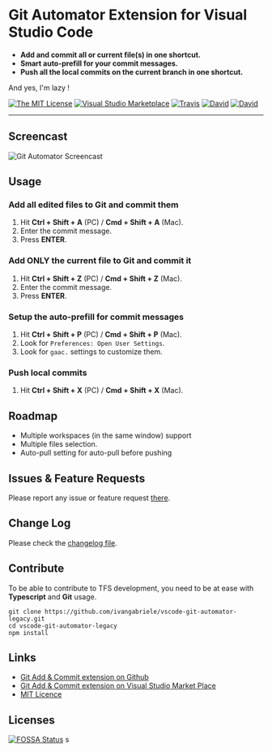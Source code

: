 # Git Automator Extension for Visual Studio Code

- **Add and commit all or current file(s) in one shortcut.**
- **Smart auto-prefill for your commit messages.**
- **Push all the local commits on the current branch in one shortcut.**

And yes, I'm lazy !

[![The MIT License](https://img.shields.io/badge/license-MIT-orange.svg?style=flat-square)](http://opensource.org/licenses/MIT)
[![Visual Studio Marketplace](https://vsmarketplacebadge.apphb.com/installs-short/ivangabriele.vscode-git-add-and-commit.svg?style=flat-square)](https://marketplace.visualstudio.com/items?itemName=ivangabriele.vscode-git-add-and-commit)
[![Travis](https://img.shields.io/travis/ivangabriele/vscode-git-automator-legacy.svg?style=flat-square)](https://travis-ci.org/ivangabriele/vscode-git-automator-legacy)
[![David](https://img.shields.io/david/ivangabriele/vscode-git-automator-legacy.svg?style=flat-square)](https://david-dm.org/ivangabriele/vscode-git-automator-legacy?type=dev)
[![David](https://img.shields.io/david/dev/ivangabriele/vscode-git-automator-legacy.svg?style=flat-square)](https://david-dm.org/ivangabriele/vscode-git-automator-legacy?type=dev)

---

## Screencast

![Git Automator Screencast](https://raw.githubusercontent.com/ivangabriele/vscode-git-automator-legacy/master/res/screencast.gif)

## Usage

### Add all edited files to Git and commit them

1. Hit **Ctrl + Shift + A** (PC) / **Cmd + Shift + A** (Mac).
2. Enter the commit message.
3. Press **ENTER**.

### Add ONLY the current file to Git and commit it

1. Hit **Ctrl + Shift + Z** (PC) / **Cmd + Shift + Z** (Mac).
2. Enter the commit message.
3. Press **ENTER**.

### Setup the auto-prefill for commit messages

1. Hit **Ctrl + Shift + P** (PC) / **Cmd + Shift + P** (Mac).
2. Look for `Preferences: Open User Settings`.
3. Look for `gaac.` settings to customize them.

### Push local commits

1. Hit **Ctrl + Shift + X** (PC) / **Cmd + Shift + X** (Mac).

## Roadmap

* Multiple workspaces (in the same window) support
* Multiple files selection.
* Auto-pull setting for auto-pull before pushing

## Issues & Feature Requests

Please report any issue or feature request [there](https://github.com/ivangabriele/vscode-git-automator-legacy/issues).

## Change Log

Please check the [changelog file](https://github.com/ivangabriele/vscode-git-automator-legacy/blob/master/CHANGELOG.md).

## Contribute

To be able to contribute to TFS development, you need to be at ease with **Typescript** and **Git** usage.

    git clone https://github.com/ivangabriele/vscode-git-automator-legacy.git
    cd vscode-git-automator-legacy
    npm install

## Links

- [Git Add & Commit extension on Github](https://github.com/ivangabriele/vscode-git-automator-legacy)
- [Git Add & Commit extension on Visual Studio Market Place](https://marketplace.visualstudio.com/items/ivangabriele.vscode-git-add-and-commit)
- [MIT Licence](https://github.com/ivangabriele/vscode-git-automator-legacy/blob/master/LICENSE)

## Licenses

[![FOSSA Status](https://app.fossa.io/api/projects/git%2Bgithub.com%2Fivangabriele%2Fvscode-git-automator-legacy.svg?type=large)](https://app.fossa.io/projects/git%2Bgithub.com%2Fivangabriele%2Fvscode-git-automator-legacy?ref=badge_large)
s
